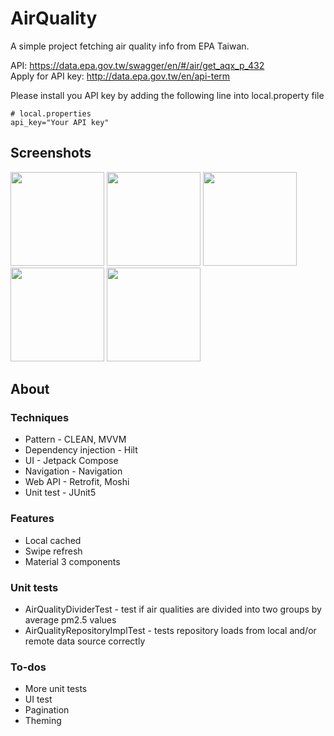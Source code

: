 # AirQuality
A simple project fetching air quality info from EPA Taiwan.

API: https://data.epa.gov.tw/swagger/en/#/air/get_aqx_p_432 \
Apply for API key: http://data.epa.gov.tw/en/api-term

Please install you API key by adding the following line into local.property file
```
# local.properties
api_key="Your API key"
```
## Screenshots
<img src="https://user-images.githubusercontent.com/6590878/186826320-dca5772f-cfd7-44e9-bd5e-eaa1e44a1076.jpg" width="150"> <img src="https://user-images.githubusercontent.com/6590878/186826326-d305da77-172e-436e-983a-dd534bb968b1.jpg" width="150"> <img src="https://user-images.githubusercontent.com/6590878/186826330-1e6f3011-3931-46d6-8d1a-70fc69506a09.jpg" width="150"> <img src="https://user-images.githubusercontent.com/6590878/186826336-0ba94a5d-5a5d-483e-971a-45fc7a9393f3.jpg" width="150"> <img src="https://user-images.githubusercontent.com/6590878/186826338-772caa3a-2411-46c4-ad71-0ecf5d492967.jpg" width="150">

## About
### Techniques
- Pattern - CLEAN, MVVM
- Dependency injection - Hilt
- UI - Jetpack Compose
- Navigation - Navigation
- Web API - Retrofit, Moshi
- Unit test - JUnit5

### Features
- Local cached
- Swipe refresh
- Material 3 components

### Unit tests
- AirQualityDividerTest - test if air qualities are divided into two groups by average pm2.5 values
- AirQualityRepositoryImplTest - tests repository loads from local and/or remote data source correctly

### To-dos
- More unit tests
- UI test
- Pagination
- Theming
